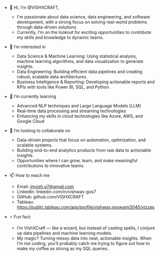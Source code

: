- 👋 Hi, I’m @VISHXCRAFT,
  -   I'm passionate about data science, data engineering, and software development, with a strong focus on solving real-world problems through data-driven solutions.
  -   Currently, I’m on the lookout for exciting opportunities to contribute my skills and knowledge to dynamic teams.
  
- 👀 I’m interested in
  -    Data Science & Machine Learning: Using statistical analysis, machine learning algorithms, and data visualization to generate insights.
  -    Data Engineering: Building efficient data pipelines and creating robust, scalable data architectures.
  -    Business Intelligence & Reporting: Developing actionable reports and KPIs with tools like Power BI, SQL, and Python.
  
- 🌱 I’m currently learning
  -    Advanced NLP techniques and Large Language Models (LLM)
  -    Real-time data processing and streaming technologies
  -    Enhancing my skills in cloud technologies like Azure, AWS, and Google Cloud
    
- 💞️ I’m looking to collaborate on
  -    Data-driven projects that focus on automation, optimization, and scalable systems.
  -    Building end-to-end analytics products from raw data to actionable insights.
  -    Opportunities where I can grow, learn, and make meaningful contributions to innovative teams.
  
- 📫 How to reach me
  -   Email:    imvish.g7@gmail.com
  -   LinkedIn: linkedin.com/in/vishwas-gos7
  -   GitHub:   github.com/VISHXCRAFT
  -   Tableau:  https://public.tableau.com/app/profile/vishwas.goswami3045/vizzes
    

- ⚡ Fun fact:
  -  I’m VishXCraft — like a wizard, but instead of casting spells, I conjure up data pipelines and machine learning models.
  -  My magic? Turning messy data into neat, actionable insights. When I’m not coding, you’ll probably catch me trying to figure out how to make my coffee as strong as my SQL queries. 

<!---
VISHXCRAFT/VISHXCRAFT is a ✨ special ✨ repository because its `README.md` (this file) appears on your GitHub profile.
You can click the Preview link to take a look at your changes.
--->
